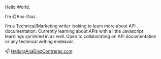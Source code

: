 Hello World,

I’m @Ana-Diaz.

I’m a Technical/Marketing writer looking to learn more about API documentation.
Currently learning about APIs with a little Javascript learnings sprinkled in as well.
Open to collaborating on API documentation or any technical writing endeavor.

📫 Hello@AnaDiazContreras.com

<!---
Ana-Diaz/Ana-Diaz is a ✨ special ✨ repository because its `README.md` (this file) appears on your GitHub profile.
You can click the Preview link to take a look at your changes.
--->
